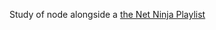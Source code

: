 Study of node alongside a [the Net Ninja Playlist](https://www.youtube.com/playlist?list=PL4cUxeGkcC9jsz4LDYc6kv3ymONOKxwBU)
